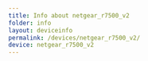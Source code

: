 ```yaml
---
title: Info about netgear_r7500_v2
folder: info
layout: deviceinfo
permalink: /devices/netgear_r7500_v2/
device: netgear_r7500_v2
---
```

